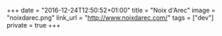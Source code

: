 +++
date = "2016-12-24T12:50:52+01:00"
title = "Noix d'Arec"
image = "noixdarec.png"
link_url = "http://www.noixdarec.com/"
tags = ["dev"]
private = true
+++


